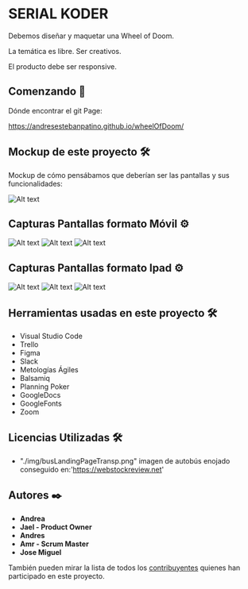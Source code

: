 # SERIAL KODER

Debemos diseñar y maquetar una Wheel of Doom.

La temática es libre. Ser creativos.

El producto debe ser responsive.



## Comenzando 🚀

Dónde encontrar el git Page: 

https://andresestebanpatino.github.io/wheelOfDoom/


## Mockup de este proyecto 🛠️

Mockup de cómo pensábamos que deberían ser las pantallas y sus funcionalidades:

![Alt text](/img/README.md/Mockup_bookWorm.png?raw=true "Optional Title")



## Capturas Pantallas formato Móvil ⚙️

![Alt text](/img/README.md/landingPage.JPG?raw=true "Optional Title")
![Alt text](/img/README.md/catalogo.JPG?raw=true "Optional Title")
![Alt text](/img/README.md/descripcionLibro.JPG?raw=true "Optional Title")


## Capturas Pantallas formato Ipad ⚙️

![Alt text](/img/README.md/landingPage.JPG?raw=true "Optional Title")
![Alt text](/img/README.md/catalogo.JPG?raw=true "Optional Title")
![Alt text](/img/README.md/descripcionLibro.JPG?raw=true "Optional Title")



## Herramientas usadas en este proyecto 🛠️

* Visual Studio Code
* Trello
* Figma
* Slack
* Metologías Ágiles
* Balsamiq
* Planning Poker
* GoogleDocs
* GoogleFonts
* Zoom



## Licencias Utilizadas 🛠️

* "./img/busLandingPageTransp.png" imagen de autobús enojado conseguido en:'https://webstockreview.net'



## Autores ✒️

* **Andrea**
* **Jael - Product Owner** 
* **Andres**
* **Amr - Scrum Master**
* **Jose Miguel**

También pueden mirar la lista de todos los [contribuyentes](https://github.com/AndresEstebanPatino/wheelOfDoom/contributors) quienes han participado en este proyecto.  

